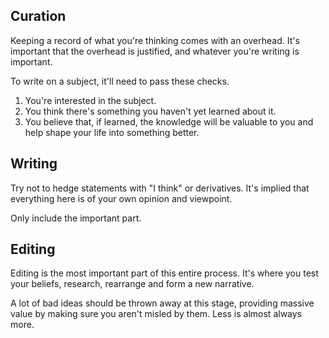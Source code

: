## Curation

Keeping a record of what you're thinking comes with an overhead. It's important that the overhead is justified, and whatever you're writing is important.

To write on a subject, it'll need to pass these checks.

1. You're interested in the subject.
2. You think there's something you haven't yet learned about it.
3. You believe that, if learned, the knowledge will be valuable to you and help shape your life into something better.

## Writing

Try not to hedge statements with "I think" or derivatives. It's implied that everything here is of your own opinion and viewpoint.

Only include the important part.

## Editing

Editing is the most important part of this entire process. It's where you test your beliefs, research, rearrange and form a new narrative.

A lot of bad ideas should be thrown away at this stage, providing massive value by making sure you aren't misled by them. Less is almost always more.